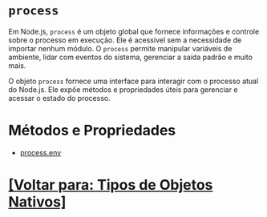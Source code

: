 # `process`

Em Node.js, `process` é um objeto global que fornece informações e controle sobre o processo em execução. Ele é acessível sem a necessidade de importar nenhum módulo. O `process` permite manipular variáveis de ambiente, lidar com eventos do sistema, gerenciar a saída padrão e muito mais.

O objeto `process` fornece uma interface para interagir com o processo atual do Node.js. Ele expõe métodos e propriedades úteis para gerenciar e acessar o estado do processo.

# Métodos e Propriedades

- [process.env](./2-env.md)

# [[Voltar para: Tipos de Objetos Nativos]](../tipos-objetos-nativos.md)